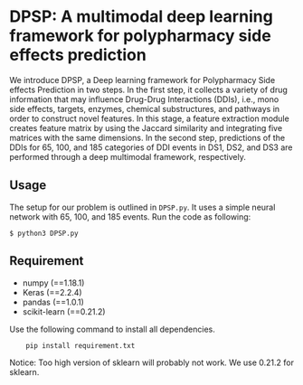 # DPSP: A multimodal deep learning framework for polypharmacy side effects prediction
We introduce DPSP, a Deep learning framework for Polypharmacy Side effects Prediction in two steps. In the first step, it collects a variety of drug information that may influence Drug-Drug Interactions (DDIs), i.e., mono side effects, targets, enzymes, chemical substructures, and pathways in order to construct novel features. In this stage, a feature extraction module creates feature matrix by using the Jaccard similarity and integrating five matrices with the same dimensions. In the second step, predictions of the DDIs for 65, 100, and 185 categories of DDI events in DS1, DS2, and DS3 are performed through a deep multimodal framework, respectively.
## Usage
The setup for our problem is outlined in `DPSP.py`. It uses a simple neural network with 65, 100, and 185 events. Run the code as following:

```
$ python3 DPSP.py
```
## Requirement
- numpy (==1.18.1)
- Keras (==2.2.4)
- pandas (==1.0.1)
- scikit-learn (==0.21.2)


Use the following command to install all dependencies. 
```
    pip install requirement.txt
```

Notice: Too high version of sklearn will probably not work. We use 0.21.2 for sklearn.
